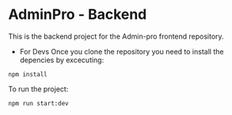 # AdminPro - Backend

This is the backend project for the Admin-pro frontend repository.

* For Devs
Once you clone the repository you need to install the depencies by excecuting:
```
npm install
```

To run the project:
```
npm run start:dev
```